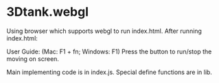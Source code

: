 # 3Dtank.webgl

Using browser which supports webgl to run index.html. After running index.html:

User Guide:
(Mac: F1 + fn; Windows: F1)
Press the button to run/stop the moving on screen.

Main implementing code is in index.js. Special define functions are in lib.
